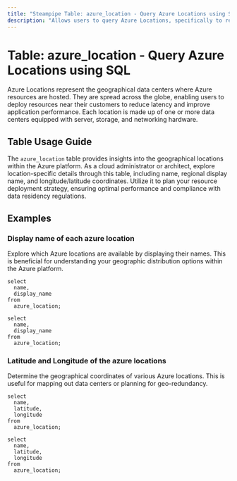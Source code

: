```yaml
---
title: "Steampipe Table: azure_location - Query Azure Locations using SQL"
description: "Allows users to query Azure Locations, specifically to retrieve metadata about the different geographical locations within the Azure platform."
---
```


# Table: azure_location - Query Azure Locations using SQL

Azure Locations represent the geographical data centers where Azure resources are hosted. They are spread across the globe, enabling users to deploy resources near their customers to reduce latency and improve application performance. Each location is made up of one or more data centers equipped with server, storage, and networking hardware.

## Table Usage Guide

The `azure_location` table provides insights into the geographical locations within the Azure platform. As a cloud administrator or architect, explore location-specific details through this table, including name, regional display name, and longitude/latitude coordinates. Utilize it to plan your resource deployment strategy, ensuring optimal performance and compliance with data residency regulations.

## Examples

### Display name of each azure location
Explore which Azure locations are available by displaying their names. This is beneficial for understanding your geographic distribution options within the Azure platform.

```sql+postgres
select
  name,
  display_name
from
  azure_location;
```

```sql+sqlite
select
  name,
  display_name
from
  azure_location;
```


### Latitude and Longitude of the azure locations
Determine the geographical coordinates of various Azure locations. This is useful for mapping out data centers or planning for geo-redundancy.

```sql+postgres
select
  name,
  latitude,
  longitude
from
  azure_location;
```

```sql+sqlite
select
  name,
  latitude,
  longitude
from
  azure_location;
```